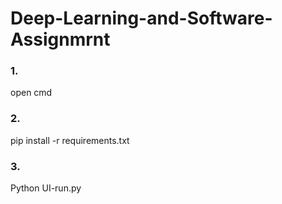 # Deep-Learning-and-Software-Assignmrnt

### 1.
open cmd

### 2.
pip install -r requirements.txt

### 3.
Python UI-run.py
